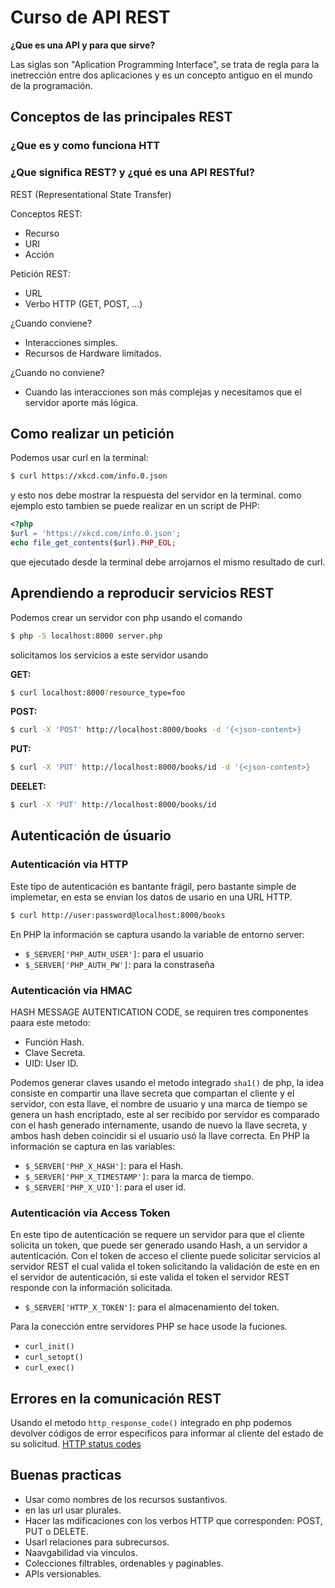 # Curso de API REST

__¿Que es una API y para que sirve?__

Las siglas son "Aplication Programming Interface", se trata de regla para la inetrección entre dos aplicaciones y es un concepto antiguo en el mundo de la programación.

## Conceptos de las principales REST

### ¿Que es y como funciona HTT

### ¿Que significa REST? y ¿qué es una API RESTful?

REST (Representational State Transfer)

Conceptos REST:

* Recurso 
* URI
* Acción

Petición REST:

* URL
* Verbo HTTP (GET, POST, ...)

¿Cuando conviene?

* Interacciones simples.
* Recursos de Hardware limitados.

¿Cuando no conviene?

* Cuando las interacciones son más complejas y necesitamos que el servidor aporte más lógica.

## Como realizar un petición

Podemos usar curl en la terminal:

```bash
$ curl https://xkcd.com/info.0.json
```

y esto nos debe mostrar la respuesta del servidor en la terminal. como ejemplo esto tambien se puede realizar en un script de PHP:

```php
<?php
$url = 'https://xkcd.com/info.0.json';
echo file_get_contents($url).PHP_EOL;
```

que ejecutado desde la terminal debe arrojarnos el mismo resultado de curl.

## Aprendiendo a reproducir servicios REST

Podemos crear un servidor con php usando el comando
```bash
$ php -S localhost:8000 server.php
```
solicitamos los servicios a este servidor usando 

__GET:__

```bash
$ curl localhost:8000?resource_type=foo
```
__POST:__

```bash
$ curl -X 'POST' http://localhost:8000/books -d '{<json-content>} 
```

__PUT:__
```bash
$ curl -X 'PUT' http://localhost:8000/books/id -d '{<json-content>}
```

__DEELET:__
```bash
$ curl -X 'PUT' http://localhost:8000/books/id
```

## Autenticación de úsuario

### Autenticación via HTTP

Este tipo de autenticación es bantante frágil, pero bastante simple de implemetar, en esta se envian los datos de usario en una URL HTTP.

```bash
$ curl http://user:password@localhost:8000/books
```
En PHP la información se captura  usando la variable de entorno server:

* `$_SERVER['PHP_AUTH_USER']`: para el usuario
* `$_SERVER['PHP_AUTH_PW']`: para la constraseña

### Autenticación via HMAC 

HASH MESSAGE AUTENTICATION CODE, se requiren tres componentes paara este metodo:

* Función Hash.
* Clave Secreta.
* UID: User ID.

Podemos generar claves usando el metodo integrado `sha1()` de php, la idea consiste en compartir una llave secreta que compartan el cliente y el servidor, con esta llave, el nombre de usuario y una marca de tiempo se genera un hash encriptado, este al ser recibido por servidor es comparado con el hash generado internamente, usando de nuevo la llave secreta, y ambos hash deben coincidir si el usuario usó la llave correcta. En PHP la información se captura en las variables:

* `$_SERVER['PHP_X_HASH']`: para el Hash. 
* `$_SERVER['PHP_X_TIMESTAMP']`: para la marca de tiempo.
* `$_SERVER['PHP_X_UID']`: para el user id. 

### Autenticación via Access Token

En este tipo de autenticación se requere un servidor para que el cliente solicita un token, que puede ser generado usando Hash, a un servidor a autenticación. Con el token de acceso el cliente puede solicitar servicios al servidor REST el cual valida el token solicitando la validación de este en en el servidor de autenticación, si este valida el token el servidor REST responde con la información solicitada.

* `$_SERVER['HTTP_X_TOKEN']`: para el almacenamiento del token.

Para la conección entre servidores PHP se hace usode la fuciones.

* `curl_init()`
* `curl_setopt()`
* `curl_exec()` 

## Errores en la comunicación REST

Usando el metodo `http_response_code()` integrado en php podemos devolver códigos de error especificos para informar al cliente del estado de su solicitud.
[HTTP status codes](https://httpstatuses.com/)

## Buenas practicas

* Usar como nombres de los recursos sustantivos.
* en las url usar plurales.
* Hacer las mdificaciones con los verbos HTTP que corresponden: POST, PUT o DELETE.
* Usarl relaciones para subrecursos.
* Naavgabilidad via vinculos.
* Colecciones filtrables, ordenables y paginables.
* APIs versionables.
